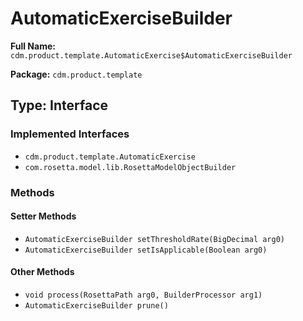 # AutomaticExerciseBuilder

**Full Name:** `cdm.product.template.AutomaticExercise$AutomaticExerciseBuilder`

**Package:** `cdm.product.template`

## Type: Interface

### Implemented Interfaces

- `cdm.product.template.AutomaticExercise`
- `com.rosetta.model.lib.RosettaModelObjectBuilder`

### Methods

#### Setter Methods

- `AutomaticExerciseBuilder setThresholdRate(BigDecimal arg0)`
- `AutomaticExerciseBuilder setIsApplicable(Boolean arg0)`

#### Other Methods

- `void process(RosettaPath arg0, BuilderProcessor arg1)`
- `AutomaticExerciseBuilder prune()`

